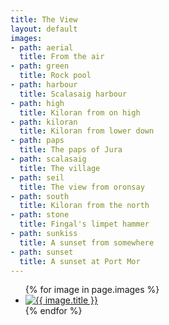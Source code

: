 ```yaml
---
title: The View
layout: default
images:
- path: aerial
  title: From the air
- path: green
  title: Rock pool
- path: harbour
  title: Scalasaig harbour
- path: high
  title: Kiloran from on high
- path: kiloran
  title: Kiloran from lower down
- path: paps
  title: The paps of Jura
- path: scalasaig
  title: The village
- path: seil
  title: The view from oronsay
- path: south
  title: Kiloran from the north
- path: stone
  title: Fingal's limpet hammer
- path: sunkiss
  title: A sunset from somewhere
- path: sunset
  title: A sunset at Port Mor
---
```


<ul class="gallery">
  {% for image in page.images %}
    <li><a href="images/{{ image.path }}.jpeg"><img src="images/{{ image.path }}.jpeg" alt="{{ image.title }}" /></a></li>
  {% endfor %}
</ul>
